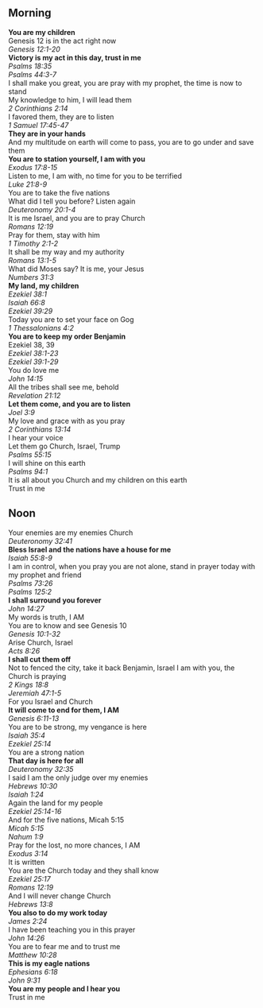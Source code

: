 ## Morning

**You are my children**  
Genesis 12 is in the act right now  
_Genesis 12:1-20_  
**Victory is my act in this day, trust in me**  
_Psalms 18:35_  
_Psalms 44:3-7_  
I shall make you great, you are pray with my prophet, the time is now to stand  
My knowledge to him, I will lead them  
_2 Corinthians 2:14_  
I favored them, they are to listen  
_1 Samuel 17:45-47_  
**They are in your hands**  
And my multitude on earth will come to pass, you are to go under and save them  
**You are to station yourself, I am with you**  
_Exodus 17:8-15_  
Listen to me, I am with, no time for you to be terrified  
_Luke 21:8-9_  
You are to take the five nations  
What did I tell you before? Listen again  
_Deuteronomy 20:1-4_  
It is me Israel, and you are to pray Church  
_Romans 12:19_  
Pray for them, stay with him  
_1 Timothy 2:1-2_  
It shall be my way and my authority  
_Romans 13:1-5_  
What did Moses say? It is me, your Jesus  
_Numbers 31:3_  
**My land, my children**  
_Ezekiel 38:1_  
_Isaiah 66:8_  
_Ezekiel 39:29_  
Today you are to set your face on Gog  
_1 Thessalonians 4:2_  
**You are to keep my order Benjamin**  
Ezekiel 38, 39  
_Ezekiel 38:1-23_  
_Ezekiel 39:1-29_  
You do love me  
_John 14:15_  
All the tribes shall see me, behold  
_Revelation 21:12_  
**Let them come, and you are to listen**  
_Joel 3:9_  
My love and grace with as you pray  
_2 Corinthians 13:14_  
I hear your voice  
Let them go Church, Israel, Trump  
_Psalms 55:15_  
I will shine on this earth  
_Psalms 94:1_  
It is all about you Church and my children on this earth  
Trust in me  

## Noon

Your enemies are my enemies Church  
_Deuteronomy 32:41_  
**Bless Israel and the nations have a house for me**  
_Isaiah 55:8-9_  
I am in control, when you pray you are not alone, stand in prayer today with my prophet and friend  
_Psalms 73:26_  
_Psalms 125:2_  
**I shall surround you forever**  
_John 14:27_  
My words is truth, I AM  
You are to know and see Genesis 10  
_Genesis 10:1-32_  
Arise Church, Israel  
_Acts 8:26_  
**I shall cut them off**  
Not to fenced the city, take it back Benjamin, Israel I am with you, the Church is praying  
_2 Kings 18:8_  
_Jeremiah 47:1-5_  
For you Israel and Church  
**It will come to end for them, I AM**  
_Genesis 6:11-13_  
You are to be strong, my vengance is here  
_Isaiah 35:4_  
_Ezekiel 25:14_  
You are a strong nation  
**That day is here for all**  
_Deuteronomy 32:35_  
I said I am the only judge over my enemies  
_Hebrews 10:30_  
_Isaiah 1:24_  
Again the land for my people  
_Ezekiel 25:14-16_  
And for the five nations, Micah 5:15  
_Micah 5:15_  
_Nahum 1:9_  
Pray for the lost, no more chances, I AM  
_Exodus 3:14_  
It is written  
You are the Church today and they shall know  
_Ezekiel 25:17_  
_Romans 12:19_  
And I will never change Church  
_Hebrews 13:8_  
**You also to do my work today**  
_James 2:24_  
I have been teaching you in this prayer  
_John 14:26_  
You are to fear me and to trust me  
_Matthew 10:28_  
**This is my eagle nations**  
_Ephesians 6:18_  
_John 9:31_  
**You are my people and I hear you**  
Trust in me  

